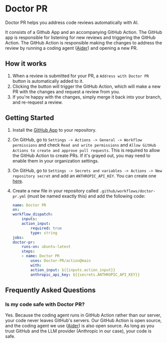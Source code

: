 # Doctor PR

Doctor PR helps you address code reviews automatically with AI. 

It consists of a Github App and an accompanying GitHub Action. The GitHub app is responsible for listening for new reviews and triggering the GitHub Action. The GitHub Action is responsible making the changes to address the review by running a coding agent ([Aider](https://github.com/Aider-AI/aider)) and opening a new PR. 

## How it works

1. When a review is submitted for your PR, a `Address with Doctor PR` button is automatically added to it.
2. Clicking the button will trigger the GitHub Action, which will make a new PR with the changes and request a review from you.
3. If you're happy with the changes, simply merge it back into your branch, and re-request a review.

## Getting Started

1. Install the [GitHub App](https://github.com/apps/doctor-pr) to your repository.
2. On GitHub, go to `Settings -> Actions -> General -> Workflow permissions` and check `Read and write permissions` and `Allow GitHub Actions to create and approve pull requests`. This is required to allow the GitHub Action to create PRs. If it's grayed out, you may need to enable them in your organization settings.
3. On GitHub, go to `Settings -> Secrets and variables -> Actions -> New repository secret` and add an `ANTHROPIC_API_KEY`. You can create one [here](https://console.anthropic.com/settings/keys).
4. Create a new file in your repository called `.github/workflows/doctor-pr.yml` (must be named exactly this) and add the following code:

    ```yaml
    name: Doctor PR
    on:
    workflow_dispatch:
        inputs:
        action_input:
            required: true
            type: string
    jobs:
    doctor-pr:
        runs-on: ubuntu-latest
        steps:
        - name: Doctor PR
            uses: Doctor-PR/action@main
            with:
            action_input: ${{inputs.action_input}}
            anthropic_api_key: ${{secrets.ANTHROPIC_API_KEY}}
    ```

## Frequently Asked Questions

### Is my code safe with Doctor PR?

Yes. Because the coding agent runs in GitHub Action rather than our server, your code never leaves GitHub's servers. Our GitHub Action is open source, and the coding agent we use ([Aider](https://github.com/Aider-AI/aider)) is also open source. As long as you trust GitHub and the LLM provider (Anthropic in our case), your code is safe.
